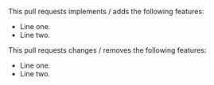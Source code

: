 This pull requests implements / adds the following features:
- Line one.
- Line two.

This pull requests changes / removes the following features:
- Line one.
- Line two.
